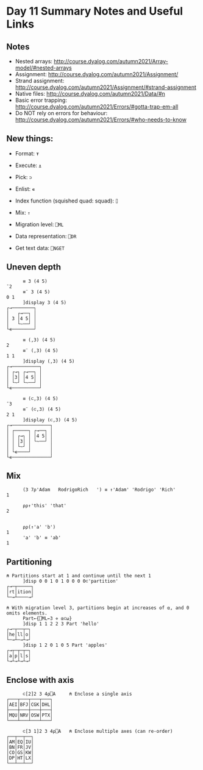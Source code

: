 # Day 11 Summary Notes and Useful Links

## Notes
- Nested arrays: http://course.dyalog.com/autumn2021/Array-model/#nested-arrays
- Assignment: http://course.dyalog.com/autumn2021/Assignment/
- Strand assignment: http://course.dyalog.com/autumn2021/Assignment/#strand-assignment
- Native files: http://course.dyalog.com/autumn2021/Data/#n
- Basic error trapping: http://course.dyalog.com/autumn2021/Errors/#gotta-trap-em-all
- Do NOT rely on errors for behaviour: http://course.dyalog.com/autumn2021/Errors/#who-needs-to-know

## New things:

- Format: `⍕`
- Execute: `⍎`
- Pick: `⊃`
- Enlist: `∊`
- Index function (squished quad: squad): `⌷`
- Mix: `↑`

- Migration level: `⎕ML`
- Data representation: `⎕DR`
- Get text data: `⎕NGET`

## Uneven depth
```
      ≡ 3 (4 5)
¯2
      ≡¨ 3 (4 5)
0 1
      ]display 3 (4 5)
┌→────────┐
│   ┌→──┐ │
│ 3 │4 5│ │
│   └~──┘ │
└∊────────┘

      ≡ (,3) (4 5)
2
      ≡¨ (,3) (4 5)
1 1
      ]display (,3) (4 5)
┌→──────────┐
│ ┌→┐ ┌→──┐ │
│ │3│ │4 5│ │
│ └~┘ └~──┘ │
└∊──────────┘

      ≡ (⊂,3) (4 5)
¯3
      ≡¨ (⊂,3) (4 5)
2 1
      ]display (⊂,3) (4 5)
┌→──────────────┐
│ ┌─────┐ ┌→──┐ │
│ │ ┌→┐ │ │4 5│ │
│ │ │3│ │ └~──┘ │
│ │ └~┘ │       │
│ └∊────┘       │
└∊──────────────┘
```

## Mix
```
      (3 7⍴'Adam   RodrigoRich   ') ≡ ↑'Adam' 'Rodrigo' 'Rich'
1

      ⍴⍴↑'this' 'that'
2


      ⍴⍴(↑'a' 'b')
1
      'a' 'b' ≡ 'ab'
1
```

## Partitioning
```
⍝ Partitions start at 1 and continue until the next 1
      ]disp 0 0 1 0 1 0 0 0 0⊂'partition'
┌→─┬─────┐
│rt│ition│
└─→┴────→┘

⍝ With migration level 3, partitions begin at increases of ⍺, and 0 omits elements.
      Part←{⎕ML←3 ⋄ ⍺⊂⍵}
      ]disp 1 1 2 2 3 Part 'hello'
┌→─┬──┬─┐
│he│ll│o│
└─→┴─→┴→┘
      ]disp 1 2 0 1 0 5 Part 'apples'
┌→┬─┬─┬─┐
│a│p│l│s│
└→┴→┴→┴→┘
```

## Enclose with axis
```
      ⊂[2]2 3 4⍴⎕A     ⍝ Enclose a single axis
┌───┬───┬───┬───┐
│AEI│BFJ│CGK│DHL│
├───┼───┼───┼───┤
│MQU│NRV│OSW│PTX│
└───┴───┴───┴───┘

      ⊂[3 1]2 3 4⍴⎕A   ⍝ Enclose multiple axes (can re-order)
┌──┬──┬──┐
│AM│EQ│IU│
│BN│FR│JV│
│CO│GS│KW│
│DP│HT│LX│
└──┴──┴──┘
```
